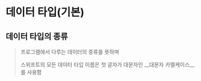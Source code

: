 # 데이터 타입(기본)

## 데이터 타입의 종류
> 프로그램에서 다루는 데이터의 종류를 뜻하며
> 
> 스위프트의 모든 데이터 타입 이름은 첫 글자가 대문자인 __대문자 카멜케이스__를 사용함

## 
